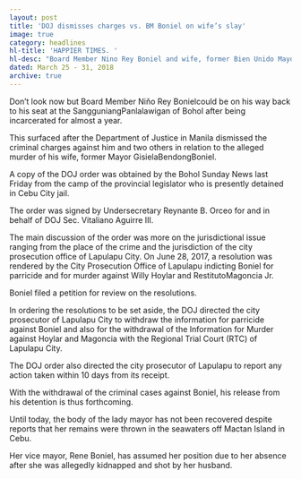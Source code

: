 ```yaml
---
layout: post
title: 'DOJ dismisses charges vs. BM Boniel on wife’s slay'
image: true
category: headlines
hl-title: 'HAPPIER TIMES. '
hl-desc: "Board Member Nino Rey Boniel and wife, former Bien Unido Mayor Gisela BendongBoniel is shown above during happier times."
dated: March 25 - 31, 2018
archive: true
---
```


Don’t look now but Board Member Niňo Rey Bonielcould be on his way back to his seat at the SangguniangPanlalawigan of Bohol after being incarcerated for almost a year.

This surfaced after the Department of Justice in Manila dismissed the criminal charges against him and two others in relation to the alleged murder of his wife, former Mayor GisielaBendongBoniel.

A copy of the DOJ order was obtained by the Bohol Sunday News last Friday from the camp of the provincial legislator who is presently detained in Cebu City jail.

The order was signed by Undersecretary Reynante B. Orceo for and in behalf of DOJ Sec. Vitaliano Aguirre III.

The main discussion of the order was more on the jurisdictional issue ranging from the place of the crime and the jurisdiction of the city prosecution office of Lapulapu City.
On June 28, 2017, a resolution was rendered by the City Prosecution Office of Lapulapu indicting Boniel for parricide and for murder against Willy Hoylar and RestitutoMagoncia Jr.

Boniel filed a petition for review on the resolutions.

In ordering the resolutions to be set aside, the DOJ directed the city prosecutor of Lapulapu City to withdraw the information for parricide against Boniel and also for the withdrawal of the Information for Murder against Hoylar and Magoncia with the Regional Trial Court (RTC) of Lapulapu City.

The DOJ order also directed the city prosecutor of Lapulapu to report any action taken within 10 days from its receipt.

With the withdrawal of the criminal cases against Boniel, his release from his detention is thus forthcoming.

Until today, the body of the lady mayor has not been recovered despite reports that her remains were thrown in the seawaters off Mactan Island in Cebu.

Her vice mayor, Rene Boniel, has assumed her position due to her absence after she was allegedly kidnapped and shot by her husband.